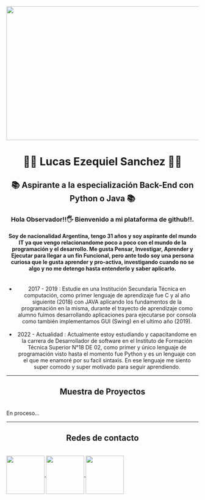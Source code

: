  <img src = "https://i.postimg.cc/4x3FhKph/Black-and-White-Modern-Chess-Tournament-Banner.png" align = "center" width = "1000" height="350">
 <h1 align="center">👨‍💻 Lucas Ezequiel Sanchez 👨‍💻 </h1>
 <h2 align="center">📚 Aspirante a la especialización Back-End con Python o Java 📚 </h2>
 <h3 align="center"> Hola Observador!!🖐 Bienvenido a mi plataforma de github!!.</h3>
 <h4 align="center">Soy de nacionalidad Argentina, tengo 31 años y soy aspirante del mundo IT ya que vengo relacionandome poco a poco con el mundo de la programación y el desarrollo. Me gusta Pensar, Investigar, Aprender y Ejecutar para llegar a un fin Funcional, pero ante todo soy una persona curiosa que le gusta aprender y pro-activa, investigando cuando no se algo y no me detengo hasta entenderlo y saber aplicarlo.</h4>  
 <p>  
  <ul align = "center">
      <br> 
      <li>2017 - 2019 : Estudie en una Institución Secundaria Técnica en computación, como primer lenguaje de aprendizaje fue C y al año siguiente (2018) con JAVA aplicando los fundamentos de la programación en la misma, durante el trayecto de aprendizaje como alumno fuimos desarrollando aplicaciones para ejecutarse por consola como también implementamos GUI (Swing) en el ultimo año (2019).</li><br>
      <li>2022 - Actualidad : Actualmente estoy estudiando y capacitandome en la carrera de Desarrollador de software en el Instituto de Formación Técnica Superior N°18 DE 02, como primer y único lenguaje de programación visto hasta el momento fue Python y es un lenguaje con el que me enamoré por su facil sintaxis. En ese lenguaje me siento super comodo y super motivado para seguir aprendiendo.
  </li>
  </ul>
 </p>
 <hr>
  <H2 align = "center"> Muestra de Proyectos </h2>
 <br>
   En proceso... 
<hr>
 <h2 align = "center">Redes de contacto</h2> 
 <br>
 <a href = "https://www.linkedin.com/in/lucasdevsoft2022/" target = "_blank">
    <img src= "https://cdn.dribbble.com/users/1525393/screenshots/6420056/comp_4.gif" align = "center" width= 100 height = 100>
 </a>

   <a href = "t.me/Lucas_DevSoft" target = "_blank">
    <img src= "https://cdn.dribbble.com/users/4507400/screenshots/15420681/media/c00f77bc443cbc4ac96d138f9ac854c5.gif" align = "center" width= 100 height = 100>
 </a>

 <a href = "mailto: sanchez.lucas.devsoft@gmail.com" target = "_blank">
    <img src= "https://thumbs.gfycat.com/ValuableRelievedBaiji-size_restricted.gif" align = "center" width= 100 height = 100>
 </a>


<!--
**Lucas-devSoft/Lucas-devSoft** is a ✨ _special_ ✨ repository because its `README.md` (this file) appears on your GitHub profile.

Here are some ideas to get you started:

- 🔭 I’m currently working on ...
- 🌱 I’m currently learning ...
- 👯 I’m looking to collaborate on ...
- 🤔 I’m looking for help with ...
- 💬 Ask me about ...
- 📫 How to reach me: ...
- 😄 Pronouns: ...
- ⚡ Fun fact: ...
-->
